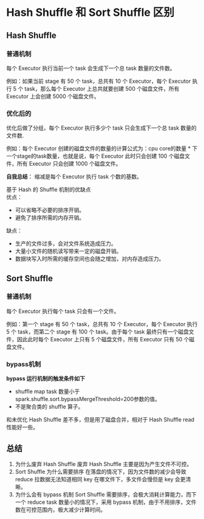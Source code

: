 # Hash Shuffle 和 Sort Shuffle 区别

## Hash Shuffle 
### 普通机制
每个 Executor 执行当前一个 task 会生成下一个总 task 数量的文件数。

例如：如果当前 stage 有 50 个 task，总共有 10 个 Executor，每个 Executor 执行 5 个 task，那么每个 Executor 上总共就要创建 500 个磁盘文件，所有 Executor 上会创建 5000 个磁盘文件。

### 优化后的
优化后做了分组，每个 Executor 执行多少个 task 只会生成下一个总 task 数量的文件数.

例如：每个 Executor 创建的磁盘文件的数量的计算公式为：cpu core的数量 * 下一个stage的task数量，也就是说，每个 Executor 此时只会创建 100 个磁盘文件，所有 Executor 只会创建 1000 个磁盘文件。

**自我总结**：
缩减是每个 Executor 执行 task 个数的基数。

基于 Hash 的 Shuffle 机制的优缺点   
优点：  
- 可以省略不必要的排序开销。
- 避免了排序所需的内存开销。

缺点：  
- 生产的文件过多，会对文件系统造成压力。
- 大量小文件的随机读写带来一定的磁盘开销。
- 数据块写入时所需的缓存空间也会随之增加，对内存造成压力。

## Sort Shuffle

### 普通机制
每个 Executor 执行每个 task 只会有一个文件。

例如：第一个 stage 有 50 个 task，总共有 10 个 Executor，每个 Executor 执行 5 个 task，而第二个 stage 有 100 个 task。由于每个 task 最终只有一个磁盘文件，因此此时每个 Executor 上只有 5 个磁盘文件，所有 Executor 只有 50 个磁盘文件。

### bypass机制

**bypass 运行机制的触发条件如下**    
- shuffle map task 数量小于spark.shuffle.sort.bypassMergeThreshold=200参数的值。
- 不是聚合类的 shuffle 算子。

和未优化 Hash Shuffle 差不多，但是用了磁盘合并，相对于 Hash Shuffle read 性能好一些。

## 总结
1. 为什么废弃 Hash Shuffle
废弃 Hash Shuffle 主要是因为产生文件不可控。
2. Sort Shuffle 为什么需要排序
在落盘的情况下，因为文件数的减少会导致 reduce 拉数据无法知道相同 key 在哪文件下，多文件会慢但是 key 会更清晰。
3. 为什么会有 bypass 机制
Sort Shuffle 需要排序，会极大消耗计算能力，而下一个 reduce task 数量小的情况下，采用 bypass 机制，由于不用排序，文件数在可控范围内，极大减少计算时间。
